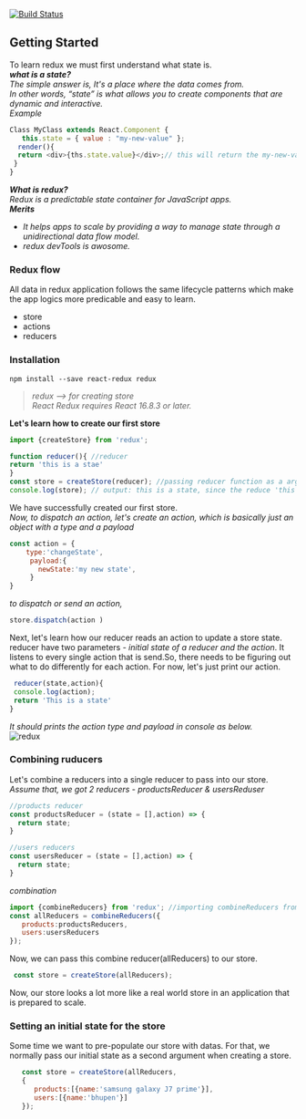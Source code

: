 [![Build Status](https://travis-ci.com/cococolacode/react-redux.svg?branch=master)](https://travis-ci.com/cococolacode/react-redux)

## Getting Started
To learn redux we must first understand what state is. <br>
 **_what is a state?_** <br>
*The simple answer is, It's a place where the data comes from.*<br>
 *In other words, “state” is what allows you to create components that are dynamic and interactive.*<br>
*Example*
``` javascript
Class MyClass extends React.Component { 
   this.state = { value : "my-new-value" }; 
  render(){
  return <div>{ths.state.value}</div>;// this will return the my-new-value
 }
}
```
**_What is redux?_**<br>
*Redux is a predictable state container for JavaScript apps.*<br>
**_Merits_**<br>
 * _It helps apps to scale by providing a way to manage state through a unidirectional data flow model._
 * _redux devTools is awosome._<br>
 ### Redux flow
 All data in redux application follows the same lifecycle patterns which  make the app logics more predicable and easy to learn.<br>
 * store
 * actions
 * reducers<br>
 
### Installation 
``` terminal 
npm install --save react-redux redux
```
> *redux --> for creating store*<br>
> *React Redux requires React 16.8.3 or later.*

 **Let's learn how to create our first store**
 ``` javascript
 import {createStore} from 'redux';
 
 function reducer(){ //reducer 
 return 'this is a stae'
 }
 const store = createStore(reducer); //passing reducer function as a argument to createStore.
 console.log(store); // output: this is a state, since the reduce 'this is a state'. 
 ```
 We have successfully created our first store.<br>
 *Now, to dispatch an action, let's create an action, which is basically just an object with a type and a payload*
 ``` javascript
 const action = {
     type:'changeState',
      payload:{
        newState:'my new state', 
      }
 }
 ```
 *to dispatch or send an action,* 
 ``` javascript 
 store.dispatch(action )
 ```
 Next, let's learn how our reducer reads an action to update a store state.
 reducer have two parameters - _initial state of a reducer and the action_. It listens to every single action that is send.So, there needs to be figuring out what to do differently for each action. For now, let's just print our action.
```javascript
 reducer(state,action){
 console.log(action);
 return 'This is a state'
}
 ```
 _It should prints the action type and payload in console as below._<br>
 ![redux](https://user-images.githubusercontent.com/47861774/57584969-3e2c0480-7501-11e9-8770-a39dc0c4c996.png)
 
 ### Combining ruducers
 Let's combine a reducers into a single reducer to pass into our store.<br>
 _Assume that, we got 2 reducers - productsReducer & usersReduser_
 ``` javascript
 //products reducer
 const productsReducer = (state = [],action) => {
   return state;
 }
 
 //users reducers
 const usersReducer = (state = [],action) => {
   return state;
 }
 ```
 *combination*
 ``` javascript
 import {combineReducers} from 'redux'; //importing combineReducers from redux 
 const allReducers = combineReducers({ 
    products:productsReducers,
    users:usersReducers
 });
 ```
 Now, we can pass this combine reducer(allReducers) to our store.
 ``` javascript
  const store = createStore(allReducers);
 ```
 Now, our store looks a lot more like a real world store in an application that is prepared to scale.
 
 ### Setting an initial state for the store
 Some time we want to pre-populate our store with datas. For that, we normally pass our initial state as a second argument when creating a store.
 ``` javascript
    const store = createStore(allReducers,
    {
       products:[{name:'samsung galaxy J7 prime'}],
       users:[{name:'bhupen'}]
    });
 ```
 

 


